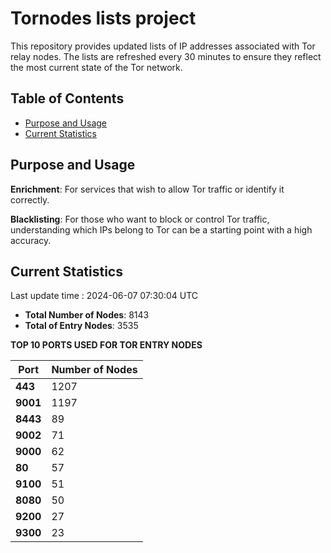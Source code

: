 # Tornodes lists project

This repository provides updated lists of IP addresses associated with Tor relay nodes. The lists are refreshed every 30 minutes to ensure they reflect the most current state of the Tor network.

## Table of Contents

- [Purpose and Usage](#purpose-and-usage)
- [Current Statistics](#current-statistics)


## Purpose and Usage

**Enrichment**: For services that wish to allow Tor traffic or identify it correctly.

**Blacklisting**: For those who want to block or control Tor traffic, understanding which IPs belong to Tor can be a starting point with a high accuracy.

## Current Statistics

Last update time : 2024-06-07 07:30:04 UTC

- **Total Number of Nodes**: 8143
- **Total of Entry Nodes**: 3535

**TOP 10 PORTS USED FOR TOR ENTRY NODES**

| **Port** | **Number of Nodes** |
|------|-----------------|
| **443**   | 1207  |
| **9001**   | 1197  |
| **8443**   | 89  |
| **9002**   | 71  |
| **9000**   | 62  |
| **80**   | 57  |
| **9100**   | 51  |
| **8080**   | 50  |
| **9200**   | 27  |
| **9300**   | 23  |

